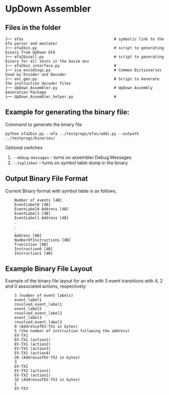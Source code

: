 # UpDown Assembler

## Files in the folder

```
├── efas                                        # symbolic link to the efa parser and emulator
├── efa2bin.py                                  # script to generating binary from UpDown EFA
├── efa2binall.py                               # script to generating binary for all tests in the basim env
├── efa2bin_interface.py                        # 
├── isa_encodings.py                            # Common Dictionaries Used by Encoder and Decoder 
├── enc_gen.py                                  # Script to Generate the instruction decoder files
├── UpDown_Assembler.py                         # UpDown Assembly Generation Package
├── UpDown_Assembler_helper.py                  # 

```

## Example for generating the binary file:

Command to generate the binary file

`python efa2bin.py --efa ../testprogs/efas/addi.py --outpath ../testprogs/binaries/`

Optional switches

1. `--debug-messages` - turns on assembler Debug Messages
2. `--toplinker` - turns on symbol table dump in the binary

## Output Binary File Format

Current Binary format with symbol table is as follows,

```
    Number of events [4B]
    EventLabel0 [4B]
    EventLabel0 Address [4B]
    EventLabel1 [4B]
    EventLabel1 Address [4B]
    .
    .
    .
    Address [8B]
    NumberOfInstructions [8B]
    Transition [4B]
    Instruction0 [4B]
    Instruction1 [4B]

```
## Example Binary File Layout

Example of the binary file layout for an efa with 3 event transitions with 4, 2 and 0 associated actions, respectively:

```
    3 (number of event labels)
    event_label1 
    resolved_event_label1
    event_label2
    resolved_event_label2
    event_label3
    resolved_event_label3
    0 (AddressofEV-TX1 in bytes)
    5 (the number of instruction following the address)
    EV-TX1
    EV-TX1 (action1)
    EV-TX1 (action2)
    EV-TX1 (action3)
    EV-TX1 (action4)
    20 (AddressofEV-TX2 in bytes)
    3
    EV-TX2
    EV-TX2 (action1)
    EV-TX2 (action1)
    32 (AddressofEV-TX3 in bytes)
    1
    EV-TX3

```
